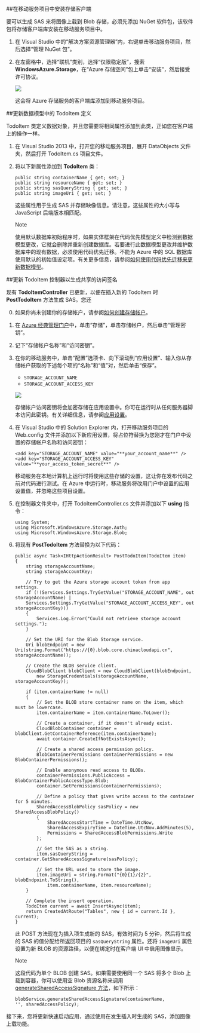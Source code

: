 ##在移动服务项目中安装存储客户端

要可以生成 SAS 来将图像上载到 Blob 存储，必须先添加 NuGet 软件包，该软件包将存储客户端库安装在移动服务项目中。

1. 在 Visual Studio 中的“解决方案资源管理器”内，右键单击移动服务项目，然后选择“管理 NuGet 包”。

2. 在左窗格中，选择“联机”类别，选择“仅限稳定版”，搜索 **WindowsAzure.Storage**，在“Azure 存储空间”包上单击“安装”，然后接受许可协议。

      ![](./media/mobile-services-configure-blob-storage/mobile-add-storage-nuget-package-dotnet.png)

      这会将 Azure 存储服务的客户端库添加到移动服务项目。

##更新数据模型中的 TodoItem 定义

TodoItem 类定义数据对象，并且您需要将相同属性添加到此类，正如您在客户端上的操作一样。

1. 在 Visual Studio 2013 中，打开您的移动服务项目，展开 DataObjects 文件夹，然后打开 TodoItem.cs 项目文件。

2. 将以下新属性添加到 **TodoItem** 类：

    ```
    public string containerName { get; set; }
    public string resourceName { get; set; }
    public string sasQueryString { get; set; }
    public string imageUri { get; set; } 
    ```

    这些属性用于生成 SAS 并存储映像信息。请注意，这些属性的大小写与 JavaScript 后端版本相匹配。

    >[!NOTE]
    >使用默认数据库初始程序时，如果实体框架在代码优先模型定义中检测到数据模型更改，它就会删除并重新创建数据库。若要进行此数据模型更改并维护数据库中的现有数据，必须使用代码优先迁移。不能为 Azure 中的 SQL 数据库使用默认的初始值设定项。有关更多信息，请参阅[如何使用代码优先迁移来更新数据模型](../articles/mobile-services/mobile-services-dotnet-backend-how-to-use-code-first-migrations.md)。

##更新 TodoItem 控制器以生成共享的访问签名 

现有 **TodoItemController** 已更新，以便在插入新的 TodoItem 时 **PostTodoItem** 方法生成 SAS。您还

0. 如果你尚未创建你的存储帐户，请参阅[如何创建存储帐户]。

1. 在 [Azure 经典管理门户](https://manage.windowsazure.cn/)中，单击“存储”，单击存储帐户，然后单击“管理密钥”。

2. 记下“存储帐户名称”和“访问密钥”。

3. 在你的移动服务中，单击“配置”选项卡、向下滚动到“应用设置”、输入你从存储帐户获取的下述每个项的“名称”和“值”对，然后单击“保存”。

    + `STORAGE_ACCOUNT_NAME`
    + `STORAGE_ACCOUNT_ACCESS_KEY`

    ![](./media/mobile-services-configure-blob-storage/mobile-blob-storage-app-settings.png)

    存储帐户访问密钥将会加密存储在应用设置中。你可在运行时从任何服务器脚本访问此密钥。有关详细信息，请参阅[应用设置]。

4. 在 Visual Studio 中的 Solution Explorer 内，打开移动服务项目的 Web.config 文件并添加以下新应用设置，将占位符替换为您刚才在门户中设置的存储帐户名称和访问密钥：

    ```
    <add key="STORAGE_ACCOUNT_NAME" value="**your_account_name**" />
    <add key="STORAGE_ACCOUNT_ACCESS_KEY" value="**your_access_token_secret**" />
    ```

    移动服务在本地计算机上运行时将使用这些存储的设置，这让你在发布代码之前对代码进行测试。在 Azure 中运行时，移动服务将改用门户中设置的应用设置值，并忽略这些项目设置。

7.  在控制器文件夹中，打开 TodoItemController.cs 文件并添加以下 **using** 指令：

    ```
    using System;
    using Microsoft.WindowsAzure.Storage.Auth;
    using Microsoft.WindowsAzure.Storage.Blob;
    ```

8.  将现有 **PostTodoItem** 方法替换为以下代码：

    ```
    public async Task<IHttpActionResult> PostTodoItem(TodoItem item)
    {
        string storageAccountName;
        string storageAccountKey;

        // Try to get the Azure storage account token from app settings.  
        if (!(Services.Settings.TryGetValue("STORAGE_ACCOUNT_NAME", out storageAccountName) |
        Services.Settings.TryGetValue("STORAGE_ACCOUNT_ACCESS_KEY", out storageAccountKey)))
        {
            Services.Log.Error("Could not retrieve storage account settings.");
        }

        // Set the URI for the Blob Storage service.
        Uri blobEndpoint = new Uri(string.Format("https://{0}.blob.core.chinacloudapi.cn", storageAccountName));

        // Create the BLOB service client.
        CloudBlobClient blobClient = new CloudBlobClient(blobEndpoint, 
            new StorageCredentials(storageAccountName, storageAccountKey));

        if (item.containerName != null)
        {
            // Set the BLOB store container name on the item, which must be lowercase.
            item.containerName = item.containerName.ToLower();

            // Create a container, if it doesn't already exist.
            CloudBlobContainer container = blobClient.GetContainerReference(item.containerName);
            await container.CreateIfNotExistsAsync();

            // Create a shared access permission policy. 
            BlobContainerPermissions containerPermissions = new BlobContainerPermissions();

            // Enable anonymous read access to BLOBs.
            containerPermissions.PublicAccess = BlobContainerPublicAccessType.Blob;
            container.SetPermissions(containerPermissions);

            // Define a policy that gives write access to the container for 5 minutes.                                   
            SharedAccessBlobPolicy sasPolicy = new SharedAccessBlobPolicy()
            {
                SharedAccessStartTime = DateTime.UtcNow,
                SharedAccessExpiryTime = DateTime.UtcNow.AddMinutes(5),
                Permissions = SharedAccessBlobPermissions.Write
            };

            // Get the SAS as a string.
            item.sasQueryString = container.GetSharedAccessSignature(sasPolicy); 

            // Set the URL used to store the image.
            item.imageUri = string.Format("{0}{1}/{2}", blobEndpoint.ToString(), 
                item.containerName, item.resourceName);
        }

        // Complete the insert operation.
        TodoItem current = await InsertAsync(item);
        return CreatedAtRoute("Tables", new { id = current.Id }, current);
    }
    ```

       此 POST 方法现在为插入项生成新的 SAS，有效时间为 5 分钟，然后将生成的 SAS 的值分配给所返回项目的 `sasQueryString` 属性。还将 `imageUri` 属性设置为新 BLOB 的资源路径，以便在绑定时在客户端 UI 中启用图像显示。

    >[!NOTE]
    >这段代码为单个 BLOB 创建 SAS。如果需要使用同一个 SAS 将多个 Blob 上载到容器，你可以使用空 Blob 资源名称来调用 <a href="http://go.microsoft.com/fwlink/?LinkId=390455" target="_blank">generateSharedAccessSignature 方法</a>，如下所示：<pre><code>blobService.generateSharedAccessSignature(containerName, '', sharedAccessPolicy);</code></pre>

接下来，您将更新快速启动应用，通过使用在发生插入时生成的 SAS，添加图像上载功能。

<!-- Anchors. -->

<!-- Images. -->

<!-- URLs. -->
[如何创建存储帐户]: ../articles/storage/storage-create-storage-account.md
[应用设置]: http://msdn.microsoft.com/zh-cn/library/windowsazure/b6bb7d2d-35ae-47eb-a03f-6ee393e170f7

<!---HONumber=Mooncake_0118_2016-->